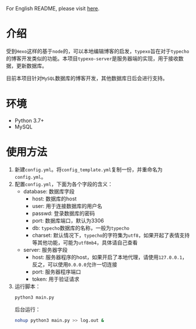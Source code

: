 For English README, please visit [here](https://github.com/JeffersonQin/typexo-server/blob/master/README-en.md).

# 介绍

受到`Hexo`这样的基于`node`的，可以本地编辑博客的启发，`typexo`旨在对于`typecho`的博客开发类似的功能。本项目`typexo-server`是服务器端的实现，用于接收数据，更新数据库。

目前本项目针对`MySQL`数据库的博客开发，其他数据库日后会进行支持。

# 环境

- Python 3.7+
- MySQL

# 使用方法

1. 新建`config.yml`。将`config_template.yml`复制一份，并重命名为`config.yml`。
2. 配置`config.yml`，下面为各个字段的含义：
    - database: 数据库字段
        - host: 数据库的host
        - user: 用于连接数据库的用户名
        - passwd: 登录数据库的密码
        - port: 数据库端口，默认为3306
        - db: `typecho`数据库的名称，一般为`typecho`
        - charset: 默认情况下，`typecho`的字符集为`utf8`，如果开起了表情支持等其他功能，可能为`utf8mb4`，具体请自己查看
    - server: 服务器字段
        - host: 服务器程序的host，如果开启了本地代理，请使用`127.0.0.1`，反之，可以使用`0.0.0.0`允许一切连接
        - port: 服务器程序端口
        - token: 用于验证请求
3. 运行脚本：
   ```bash
   python3 main.py
   ```
   后台运行：
   ```bash
   nohup python3 main.py >> log.out &
   ```
